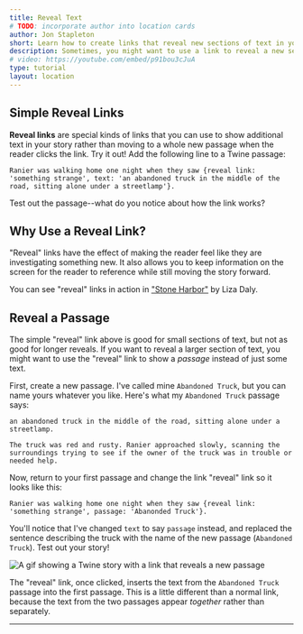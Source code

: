 ```yaml
---
title: Reveal Text
# TODO: incorporate author into location cards
author: Jon Stapleton
short: Learn how to create links that reveal new sections of text in your Twine passages.
description: Sometimes, you might want to use a link to reveal a new section of a passage instead of transitioning to a new part of your story. "Reveal" links do exactly that--they allow you to use a link to reveal more information to the reader in the current passage. This tutorial covers how to create "reveal" links and section in your Twine story.
# video: https://youtube.com/embed/p91bou3cJuA
type: tutorial
layout: location
---
```


## Simple Reveal Links

**Reveal links** are special kinds of links that you can use to show additional text in your story rather than moving to a whole new passage when the reader clicks the link. Try it out! Add the following line to a Twine passage:

```
Ranier was walking home one night when they saw {reveal link: 'something strange', text: 'an abandoned truck in the middle of the road, sitting alone under a streetlamp'}.
```

Test out the passage--what do you notice about how the link works?

## Why Use a Reveal Link?

"Reveal" links have the effect of making the reader feel like they are investigating something new. It also allows you to keep information on the screen for the reader to reference while still moving the story forward.

You can see "reveal" links in action in ["Stone Harbor"](https://stoneharborgame.com/) by Liza Daly.

## Reveal a Passage

The simple "reveal" link above is good for small sections of text, but not as good for longer reveals. If you want to reveal a larger section of text, you might want to use the "reveal" link to show a *passage* instead of just some text.

First, create a new passage. I've called mine `Abandoned Truck`, but you can name yours whatever you like. Here's what my `Abandoned Truck` passage says:

```
an abandoned truck in the middle of the road, sitting alone under a streetlamp.

The truck was red and rusty. Ranier approached slowly, scanning the surroundings trying to see if the owner of the truck was in trouble or needed help.
```

Now, return to your first passage and change the link "reveal" link so it looks like this:

```
Ranier was walking home one night when they saw {reveal link: 'something strange', passage: 'Abanonded Truck'}.
```

You'll notice that I've changed `text` to say `passage` instead, and replaced the sentence describing the truck with the name of the new passage (`Abandoned Truck`). Test out your story!

![A gif showing a Twine story with a link that reveals a new passage](TODO:)

The "reveal" link, once clicked, inserts the text from the `Abandoned Truck` passage into the first passage. This is a little different than a normal link, because the text from the two passages appear *together* rather than separately.

---